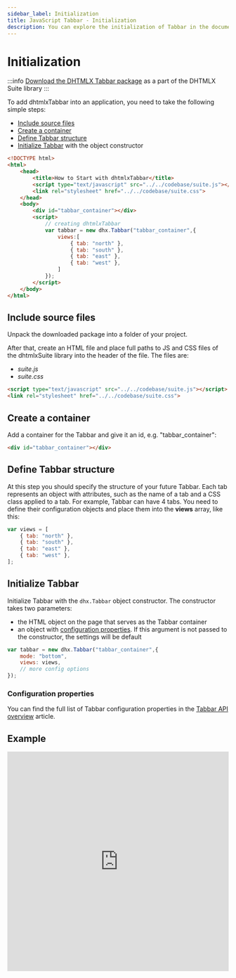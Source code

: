 ```yaml
---
sidebar_label: Initialization
title: JavaScript Tabbar - Initialization 
description: You can explore the initialization of Tabbar in the documentation of the DHTMLX JavaScript UI library. Browse developer guides and API reference, try out code examples and live demos, and download a free 30-day evaluation version of DHTMLX Suite 7.
---
```


# Initialization

:::info
[Download the DHTMLX Tabbar package](https://dhtmlx.com/docs/products/dhtmlxSuite/download.shtml) as a part of the DHTMLX Suite library
:::

To add dhtmlxTabbar into an application, you need to take the following simple steps:

- [Include source files](#include-source-files)
- [Create a container](#create-a-container)
- [Define Tabbar structure](#define-tabbar-structure)
- [Initialize Tabbar](#initialize-tabbar) with the object constructor

~~~html
<!DOCTYPE html>
<html>
    <head>
        <title>How to Start with dhtmlxTabbar</title>         
        <script type="text/javascript" src="../../codebase/suite.js"></script>
        <link rel="stylesheet" href="../../codebase/suite.css">
    </head>
    <body>
        <div id="tabbar_container"></div>
        <script>
            // creating dhtmlxTabbar
            var tabbar = new dhx.Tabbar("tabbar_container",{
            	views:[ 
                	{ tab: "north" },
                    { tab: "south" },
                    { tab: "east" },
                    { tab: "west" },
            	]
            });
        </script>
    </body>
</html>
~~~

## Include source files

Unpack the downloaded package into a folder of your project.

After that, create an HTML file and place full paths to JS and CSS files of the dhtmlxSuite library into the header of the file. The files are:

- *suite.js*
- *suite.css*

~~~html
<script type="text/javascript" src="../../codebase/suite.js"></script>
<link rel="stylesheet" href="../../codebase/suite.css">
~~~

## Create a container

Add a container for the Tabbar and give it an id, e.g. "tabbar_container":

~~~html
<div id="tabbar_container"></div>
~~~

## Define Tabbar structure

At this step you should specify the structure of your future Tabbar. Each tab represents an object with attributes, such as the name of a tab and a CSS class applied to a tab. 
For example, Tabbar can have 4 tabs. You need to define their configuration objects and place them into the **views** array, like this:

~~~js
var views = [
    { tab: "north" },
    { tab: "south" },
    { tab: "east" },
    { tab: "west" },
];
~~~

## Initialize Tabbar

Initialize Tabbar with the `dhx.Tabbar` object constructor. The constructor takes two parameters:

- the HTML object on the page that serves as the Tabbar container
- an object with [configuration properties](#configuration-properties). If this argument is not passed to the constructor, the settings will be default

~~~js
var tabbar = new dhx.Tabbar("tabbar_container",{
    mode: "bottom",
    views: views,
    // more config options
});
~~~

### Configuration properties

You can find the full list of Tabbar configuration properties in the [Tabbar API overview](tabbar/api/api_overview.md#properties) article.

## Example

<iframe src="https://snippet.dhtmlx.com/uysfjo5z?mode=js" frameborder="0" class="snippet_iframe" width="100%" height="500"></iframe>